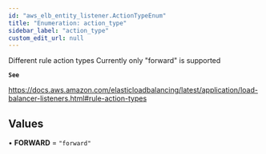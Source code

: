 ```yaml
---
id: "aws_elb_entity_listener.ActionTypeEnum"
title: "Enumeration: action_type"
sidebar_label: "action_type"
custom_edit_url: null
---
```


Different rule action types
Currently only "forward" is supported

**`See`**

https://docs.aws.amazon.com/elasticloadbalancing/latest/application/load-balancer-listeners.html#rule-action-types

## Values

• **FORWARD** = ``"forward"``
